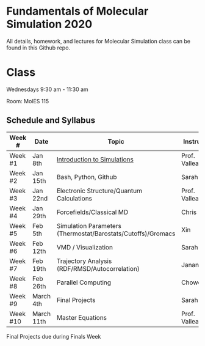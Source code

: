 # Fundamentals of Molecular Simulation 2020
All details, homework, and lectures for Molecular Simulation class can be found in this Github repo. 

# Class

Wednesdays 9:30 am - 11:30 am

Room: MolES 115 

## Schedule and Syllabus

|Week #  | Date  | Topic | Instructor |
|---|---|---|---|
Week #1 | Jan 8th | [Introduction to Simulations](W1/) | Prof. Valleau 
Week #2 | Jan 15th | Bash, Python, Github | Sarah
Week #3 | Jan 22nd | Electronic Structure/Quantum Calculations | Prof. Valleau
Week #4 | Jan 29th | Forcefields/Classical MD | Chris
Week #5 | Feb 5th | Simulation Parameters (Thermostat/Barostats/Cutoffs)/Gromacs | Xin
Week #6 | Feb 12th | VMD / Visualization | Sarah
Week #7 | Feb 19th | Trajectory Analysis (RDF/RMSD/Autocorrelation) | Janani
Week #8 | Feb 26th | Parallel Computing | Chowdhury
Week #9 | March 4th | Final Projects | Sarah
Week #10 | March 11th | Master Equations | Prof. Valleau

Final Projects due during Finals Week

